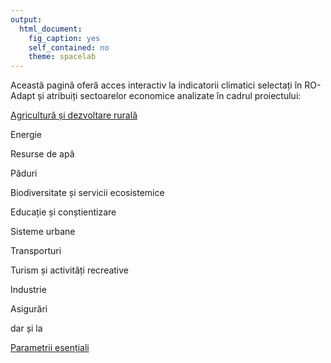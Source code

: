 ```yaml
---
output: 
  html_document: 
    fig_caption: yes
    self_contained: no
    theme: spacelab
---
```


Această pagină oferă acces interactiv la indicatorii climatici selectați în RO-Adapt și atribuiți sectoarelor economice analizate în cadrul proiectului:



[Agricultură și dezvoltare rurală](#agricultura)

Energie     

Resurse de apă   

Păduri  

Biodiversitate și servicii ecosistemice      

Educație și conștientizare

Sisteme urbane   

Transporturi    

Turism și activități recreative  

Industrie      

Asigurări     

dar și la

[Parametrii esențiali](#general)